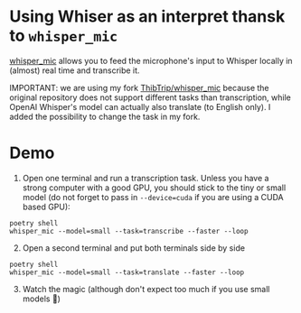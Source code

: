 # Using Whiser as an interpret thansk to `whisper_mic`

[whisper_mic](https://github.com/mallorbc/whisper_mic) allows you to feed the microphone's input to Whisper locally in (almost) real time and transcribe it.

IMPORTANT: we are using my fork [ThibTrip/whisper_mic](https://github.com/mallorbc/whisper_mic) because the original repository does not support different tasks than transcription, while OpenAI Whisper's model can actually also translate (to English only). I added the possibility to change the task in my fork.

# Demo

1. Open one terminal and run a transcription task. Unless you have a strong computer with a good GPU, you should stick to the tiny or small model (do not forget to pass in `--device=cuda` if you are using a CUDA based GPU):

```
poetry shell
whisper_mic --model=small --task=transcribe --faster --loop
```

2. Open a second terminal and put both terminals side by side

```
poetry shell
whisper_mic --model=small --task=translate --faster --loop
```

3. Watch the magic (although don't expect too much if you use small models 🙈)
